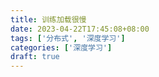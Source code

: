 ```yaml
---
title: 训练加载很慢
date: 2023-04-22T17:45:08+08:00
tags: ['分布式', '深度学习']
categories: ['深度学习']
draft: true
---
```

